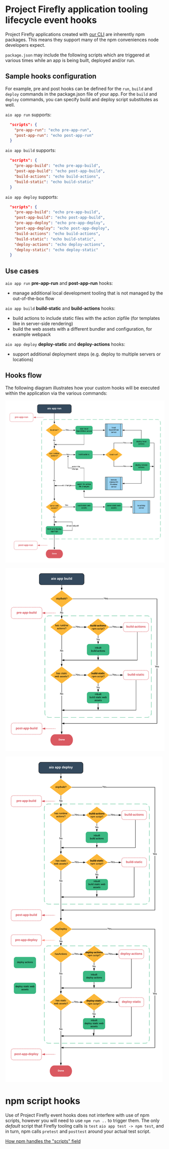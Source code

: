 
# Project Firefly application tooling lifecycle event hooks

Project Firefly applications created with [our CLI](https://github.com/adobe/aio-cli) are inherently npm packages.
This means they support many of the npm conveniences node developers expect.

`package.json` may include the following scripts which are triggered at various times while an app is being built, deployed and/or run.

## Sample hooks configuration

For example, pre and post hooks can be defined for the `run`, `build` and `deploy` commands in the package.json file of your app. For the `build` and `deploy` commands, you can specify build and deploy script substitutes as well.

`aio app run` supports:
```json
  "scripts": {
    "pre-app-run": "echo pre-app-run",
    "post-app-run": "echo post-app-run"
  }
  ```

`aio app build` supports:
```json
  "scripts": {
    "pre-app-build": "echo pre-app-build",
    "post-app-build": "echo post-app-build",
    "build-actions": "echo build-actions",
    "build-static": "echo build-static"
  }
  ```

`aio app deploy` supports:
```json
  "scripts": {
    "pre-app-build": "echo pre-app-build",
    "post-app-build": "echo post-app-build",
    "pre-app-deploy": "echo pre-app-deploy",
    "post-app-deploy": "echo post-app-deploy",
    "build-actions": "echo build-actions",
    "build-static": "echo build-static",
    "deploy-actions": "echo deploy-actions",
    "deploy-static": "echo deploy-static"
  }
  ```

## Use cases

`aio app run` **pre-app-run** and **post-app-run** hooks:
- manage additional local development tooling that is not managed by the out-of-the-box flow

`aio app build` **build-static** and **build-actions** hooks:
- build actions to include static files with the action zipfile (for templates like in server-side rendering)
- build the web assets with a different bundler and configuration, for example webpack

`aio app deploy` **deploy-static** and **deploy-actions** hooks:
- support additional deployment steps (e.g. deploy to multiple servers or locations)

## Hooks flow

The following diagram illustrates how your custom hooks will be executed within the application via the various commands:

![aio-app-run lifecycle](../images/aio-app-run.png)

![aio-app-build lifecycle](../images/aio-app-build.png)

![aio-app-deploy lifecycle](../images/aio-app-deploy.png)

# npm script hooks

Use of Project Firefly event hooks does not interfere with use of npm scripts, however you will need to use `npm run ..` to trigger them.
The only _default_ script that Firefly tooling calls is `test`
`aio app test -> npm test`, and in turn, npm calls `pretest` and `posttest` around your actual test script.

[How npm handles the "scripts" field](https://docs.npmjs.com/misc/scripts)
